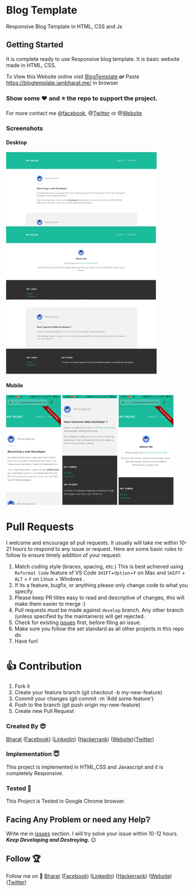 # Blog Template
Responsive Blog Template in HTML, CSS and Js

## Getting Started
It is complete ready to use Responsive blog template. It is basic website made in HTML, CSS.

To View this Website online visit [BlogTemplate](https://blogtemplate.iambharat.me/) 
***or*** 
Paste https://blogtemplate.iambharat.me/ in browser

### Show some :heart: and :star: the repo to support the project. 
For more contact me @[facebook](https://www.facebook.com/bharatagsrwal), @[Twitter](https://www.twitter.com/bharatagsrwal) or @[Website](https://iambharat.me)
### Screenshots
#### Desktop
<img src="/Screenshots/blog1.jpg" height="200em" /> <img src="/Screenshots/blog3.jpg" height="200em" />
<img src="/Screenshots/blog2.jpg" height="200em" /><br>
#### Mobile
<img src="/Screenshots/blog4.png" height="300em" /> <img src="/Screenshots/blog5.png" height="300em" /> <img src="/Screenshots/blog6.png" height="300em" /> 


# Pull Requests

I welcome and encourage all pull requests. It usually will take me within 10-21 hours to respond to any issue or request. Here are some basic rules to follow to ensure timely addition of your request:

1.  Match coding style (braces, spacing, etc.) This is best achieved using `Reformat Code` feature of VS Code `SHIFT`+`Option`+`F` on Mac and `SHIFT` + `ALT` + `F` on Linux + Windows .
2.  If its a feature, bugfix, or anything please only change code to what you specify.
3.  Please keep PR titles easy to read and descriptive of changes, this will make them easier to merge :)
4.  Pull requests _must_ be made against `develop` branch. Any other branch (unless specified by the maintainers) will get rejected.
5.  Check for existing [issues](https://github.com/bharatagsrwal/blogTemplate/issues) first, before filing an issue.
6.  Make sure you follow the set standard as all other projects in this repo do
7.  Have fun!

# 👍 Contribution
1. Fork it
2. Create your feature branch (git checkout -b my-new-feature)
3. Commit your changes (git commit -m 'Add some feature')
4. Push to the branch (git push origin my-new-feature)
5. Create new Pull Request

### Created By :sunglasses:
[Bharat](https://github.com/bharatagsrwal) ([Facebook](https://www.facebook.com/bharatagsrwal)) ([Linkedin](https://www.linkedin.com/in/bharatagsrwal)) ([Hackerrank](https://www.hackerrank.com/bharatagsrwal))
([Website](https://iambharat.me))([Twitter](https://www.twitter.com/bharatagsrwal))

### Implementation :innocent:

This project is implemented in HTML,CSS and Javascript and it is completely Responsive.

### Tested :clap:

This Project is Tested in Google Chrome browser.


## Facing Any Problem or need any Help:grey_question:
Write me in [issues](https://github.com/bharatagsrwal/blogTemplate/issues) section. I will try solve your issue within 10-12 hours.
</br>***Keep Developing and Destroying.*** :wink:

## Follow :trophy:
Follow me on :punch:
[Bharat](https://github.com/bharatagsrwal) ([Facebook](https://www.facebook.com/bharatagsrwal)) ([Linkedin](https://www.linkedin.com/in/bharatagsrwal)) ([Hackerrank](https://www.hackerrank.com/bharatagsrwal))
([Website](https://iambharat.me))([Twitter](https://www.twitter.com/bharatagsrwal))

